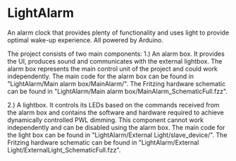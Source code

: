 # LightAlarm
An alarm clock that provides plenty of functionality and uses light to provide optimal wake-up experience. All powered by Arduino.

The project consists of two main components:
1.) An alarm box. It provides the UI, produces sound and communicates with the external lightbox. The alarm box represents the main control unit of the project and could work independently.
The main code for the alarm box can be found in "LightAlarm/Main alarm box/MainAlarm/".
The Fritzing hardware schematic can be found in "LightAlarm/Main alarm box/MainAlarm_SchematicFull.fzz".


2.) A lightbox. It controls its LEDs based on the commands received from the alarm box and contains the software and hardware required to achieve dynamically controlled PWL dimming. This component cannot work independently and can be disabled using the alarm box. 
The main code for the light box can be found in "LightAlarm/External Light/slave_device/".
The Fritzing hardware schematic can be found in "LightAlarm/External Light/ExternalLight_SchematicFull.fzz".
